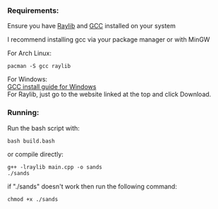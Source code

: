 ### Requirements:
Ensure you have [Raylib](https://www.raylib.com/b) and [GCC](https://gcc.gnu.org/install/) installed on your system

I recommend installing gcc via your package manager or with MinGW

For Arch Linux:
```
pacman -S gcc raylib
```

For Windows:\
[GCC install guide for Windows](https://dev.to/gamegods3/how-to-install-gcc-in-windows-10-the-easier-way-422j)\
For Raylib, just go to the website linked at the top and click Download. 

### Running:
Run the bash script with: 
```
bash build.bash 
```
or compile directly:
```
g++ -lraylib main.cpp -o sands
./sands
```

if "./sands" doesn't work then run the following command:
```
chmod +x ./sands
```

